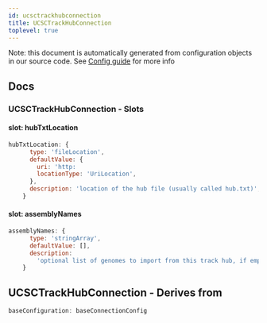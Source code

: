 ```yaml
---
id: ucsctrackhubconnection
title: UCSCTrackHubConnection
toplevel: true
---
```


Note: this document is automatically generated from configuration objects in
our source code. See [Config guide](/docs/config_guide) for more info

## Docs

### UCSCTrackHubConnection - Slots

#### slot: hubTxtLocation

```js
hubTxtLocation: {
      type: 'fileLocation',
      defaultValue: {
        uri: 'http:
        locationType: 'UriLocation',
      },
      description: 'location of the hub file (usually called hub.txt)',
    }
```

#### slot: assemblyNames

```js
assemblyNames: {
      type: 'stringArray',
      defaultValue: [],
      description:
        'optional list of genomes to import from this track hub, if empty all genomes will be imported',
    }
```

## UCSCTrackHubConnection - Derives from

```js
baseConfiguration: baseConnectionConfig
```
